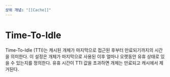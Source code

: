 ```yaml
---
상위 개념: "[[Cache]]"
---
```

# Time-To-Idle
Time-To-Idle (TTI)는 캐시된 개체가 마지막으로 접근된 후부터 만료되기까지의 시간을 의미한다. 이 설정은 개체가 마지막으로 사용된 이후 얼마나 오랫동안 유휴 상태로 있을 수 있는지를 정의한다. 유휴 시간이 TTI 값을 초과하면 개체는 만료되고 캐시에서 제거된다.